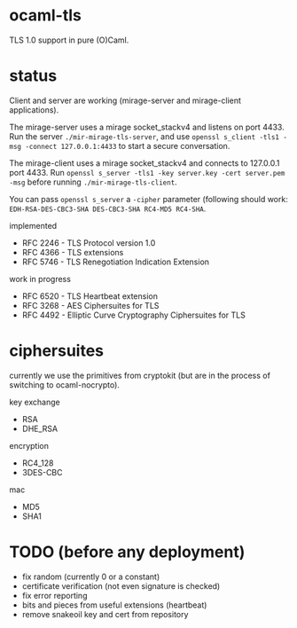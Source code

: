 ocaml-tls
==========

TLS 1.0 support in pure (O)Caml.

status
======

Client and server are working (mirage-server and mirage-client applications).

The mirage-server uses a mirage socket_stackv4 and listens on port 4433. Run the server ``./mir-mirage-tls-server``, and use ``openssl s_client -tls1 -msg -connect 127.0.0.1:4433`` to start a secure conversation.

The mirage-client uses a mirage socket_stackv4 and connects to 127.0.0.1 port 4433. Run ``openssl s_server -tls1 -key server.key -cert server.pem -msg`` before running ``./mir-mirage-tls-client``.

You can pass ``openssl s_server`` a ``-cipher`` parameter (following should work: ``EDH-RSA-DES-CBC3-SHA DES-CBC3-SHA RC4-MD5 RC4-SHA``.

implemented

- RFC 2246 - TLS Protocol version 1.0
- RFC 4366 - TLS extensions
- RFC 5746 - TLS Renegotiation Indication Extension

work in progress

- RFC 6520 - TLS Heartbeat extension
- RFC 3268 - AES Ciphersuites for TLS
- RFC 4492 - Elliptic Curve Cryptography Ciphersuites for TLS

ciphersuites
============

currently we use the primitives from cryptokit (but are in the process of switching to ocaml-nocrypto).

key exchange
- RSA
- DHE_RSA

encryption
- RC4_128
- 3DES-CBC

mac
- MD5
- SHA1

TODO (before any deployment)
============================

- fix random (currently 0 or a constant)
- certificate verification (not even signature is checked)
- fix error reporting
- bits and pieces from useful extensions (heartbeat)
- remove snakeoil key and cert from repository

